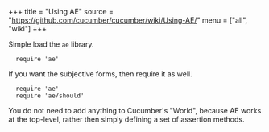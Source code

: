 +++
title = "Using AE"
source = "https://github.com/cucumber/cucumber/wiki/Using-AE/"
menu = ["all", "wiki"]
+++

Simple load the `ae` library.

      require 'ae'

If you want the subjective forms, then require it as well.

      require 'ae'
      require 'ae/should'

You do not need to add anything to Cucumber's "World", because AE works at the top-level, rather then simply defining a set of assertion methods.

